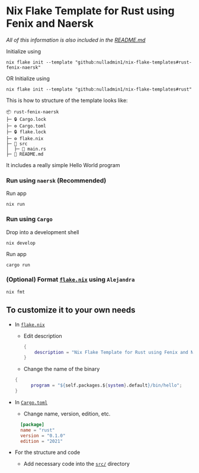 # Nix Flake Template for Rust using Fenix and Naersk

_All of this information is also included in the [README.md](https://github.com/nulladmin1/nix-flake-templates/blob/main/flake.nix)_

Initialize using

```shell
nix flake init --template "github:nulladmin1/nix-flake-templates#rust-fenix-naersk"
```

OR
Initialize using

```shell
nix flake init --template "github:nulladmin1/nix-flake-templates#rust"
```

This is how to structure of the template looks like:

```
📦 rust-fenix-naersk
├─ 🔒 Cargo.lock
├─ ⚙️ Cargo.toml
├─ 🔒 flake.lock
├─ ⚙️ flake.nix
├─ 📁 src
│  ├─ 🦀 main.rs
├─ 📃 README.md
```

It includes a really simple Hello World program

### Run using `naersk` (Recommended)

Run app

```shell
nix run
```

### Run using `Cargo`

Drop into a development shell

```shell
nix develop
```

Run app

```shell
cargo run
```

### (Optional) Format [`flake.nix`](flake.nix) using `Alejandra`

```shelll
nix fmt
```

## To customize it to your own needs

- In [`flake.nix`](flake.nix)

  - Edit description
    ```nix
    {
        description = "Nix Flake Template for Rust using Fenix and Naersk";
    }
    ```
  - Change the name of the binary

  ```nix
  {
        program = "${self.packages.${system}.default}/bin/hello";
  }
  ```

- In [`Cargo.toml`](Cargo.toml)

  - Change name, version, edition, etc.

  ```toml
  	[package]
  	name = "rust"
  	version = "0.1.0"
  	edition = "2021"
  ```

- For the structure and code
  - Add necessary code into the [`src/`](src) directory

